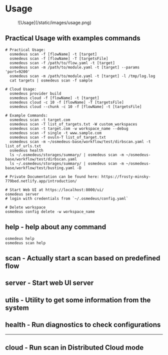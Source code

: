 # Usage

<figure markdown> 
  ![Usage](/static/images/usage.png)
</figure>

## Practical Usage with examples commands

```shell
# Practical Usage:
  osmedeus scan -f [flowName] -t [target]
  osmedeus scan -f [flowName] -T [targetsFile]
  osmedeus scan -f /path/to/flow.yaml -t [target]
  osmedeus scan -m /path/to/module.yaml -t [target] --params 'port=9200'
  osmedeus scan -m /path/to/module.yaml -t [target] -l /tmp/log.log
  cat targets | osmedeus scan -f sample

# Cloud Usage:
  osmedeus provider build
  osmedeus cloud -f [flowName] -t [target]
  osmedeus cloud -c 10 -f [flowName] -T [targetsFile]
  osmedeus cloud --chunk -c 10 -f [flowName] -t [targetsFile]

# Example Commands:
  osmedeus scan -t target.com
  osmedeus scan -T list_of_targets.txt -W custom_workspaces
  osmedeus scan -t target.com -w workspace_name --debug
  osmedeus scan -f single -t www.sample.com
  osmedeus scan -f ovuln-T list_of_target.txt
  osmedeus scan -m ~/osmedeus-base/workflow/test/dirbscan.yaml -t list_of_urls.txt
  osmedeus health
  ls ~/.osmedeus/storages/summary/ | osmedeus scan -m ~/osmedeus-base/workflow/test/dirbscan.yaml
  ls ~/.osmedeus/storages/summary/ | osmedeus scan -m ~/osmedeus-base/workflow/test/busting.yaml -D

# Private Documentation can be found here: https://frosty-minsky-779bed.netlify.app/introduction/

# Start Web UI at https://localhost:8000/ui/
osmedeus server
# login with credentials from `~/.osmedeus/config.yaml`

# Delete workspace
osmedeus config delete -w workspace_name
```

## help - help about any command

```shell
osmedeus help
osmedeus scan help
```

## scan - Actually start a scan based on predefined flow

## server - Start web UI server

## utils - Utility to get some information from the system

## health - Run diagnostics to check configurations

*** 

## cloud - Run scan in Distributed Cloud mode